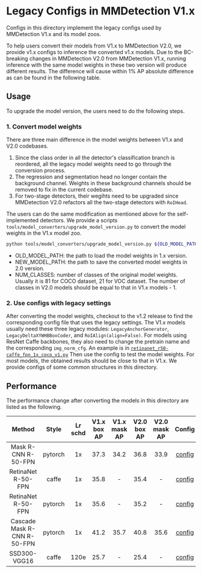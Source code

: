 # Legacy Configs in MMDetection V1.x

<!-- [OTHERS] -->

Configs in this directory implement the legacy configs used by MMDetection V1.x and its model zoos.

To help users convert their models from V1.x to MMDetection V2.0, we provide v1.x configs to inference the converted v1.x models.
Due to the BC-breaking changes in MMDetection V2.0 from MMDetection V1.x, running inference with the same model weights in these two version will produce different results. The difference will cause within 1% AP absolute difference as can be found in the following table.

## Usage

To upgrade the model version, the users need to do the following steps.

### 1. Convert model weights

There are three main difference in the model weights between V1.x and V2.0 codebases.

1. Since the class order in all the detector's classification branch is reordered, all the legacy model weights need to go through the conversion process.
2. The regression and segmentation head no longer contain the background channel. Weights in these background channels should be removed to fix in the current codebase.
3. For two-stage detectors, their wegihts need to be upgraded since MMDetection V2.0 refactors all the two-stage detectors with `RoIHead`.

The users can do the same modification as mentioned above for the self-implemented
detectors. We provide a scripts `tools/model_converters/upgrade_model_version.py` to convert the model weights in the V1.x model zoo.

```bash
python tools/model_converters/upgrade_model_version.py ${OLD_MODEL_PATH} ${NEW_MODEL_PATH} --num-classes ${NUM_CLASSES}

```

- OLD_MODEL_PATH: the path to load the model weights in 1.x version.
- NEW_MODEL_PATH: the path to save the converted model weights in 2.0 version.
- NUM_CLASSES: number of classes of the original model weights. Usually it is 81 for COCO dataset, 21 for VOC dataset.
  The number of classes in V2.0 models should be equal to that in V1.x models - 1.

### 2. Use configs with legacy settings

After converting the model weights, checkout to the v1.2 release to find the corresponding config file that uses the legacy settings.
The V1.x models usually need these three legacy modules: `LegacyAnchorGenerator`, `LegacyDeltaXYWHBBoxCoder`, and `RoIAlign(align=False)`.
For models using ResNet Caffe backbones, they also need to change the pretrain name and the corresponding `img_norm_cfg`.
An example is in [`retinanet_r50-caffe_fpn_1x_coco_v1.py`](retinanet_r50-caffe_fpn_1x_coco_v1.py)
Then use the config to test the model weights. For most models, the obtained results should be close to that in V1.x.
We provide configs of some common structures in this directory.

## Performance

The performance change after converting the models in this directory are listed as the following.

|           Method            |  Style  | Lr schd | V1.x box AP | V1.x mask AP | V2.0 box AP | V2.0 mask AP |                             Config                              |                                                             Download                                                              |
| :-------------------------: | :-----: | :-----: | :---------: | :----------: | :---------: | :----------: | :-------------------------------------------------------------: | :-------------------------------------------------------------------------------------------------------------------------------: |
|     Mask R-CNN R-50-FPN     | pytorch |   1x    |    37.3     |     34.2     |    36.8     |     33.9     |     [config](../legacy_1.x/mask-rcnn_r50_fpn_1x_coco_v1.py)     |     [model](https://s3.ap-northeast-2.amazonaws.com/open-mmlab/mmdetection/models/mask_rcnn_r50_fpn_1x_20181010-069fa190.pth)     |
|     RetinaNet R-50-FPN      |  caffe  |   1x    |    35.8     |      -       |    35.4     |      -       |  [config](../legacy_1.x/retinanet_r50-caffe_fpn_1x_coco_v1.py)  |                                                                                                                                   |
|     RetinaNet R-50-FPN      | pytorch |   1x    |    35.6     |      -       |    35.2     |      -       |     [config](../legacy_1.x/retinanet_r50_fpn_1x_coco_v1.py)     |     [model](https://s3.ap-northeast-2.amazonaws.com/open-mmlab/mmdetection/models/retinanet_r50_fpn_1x_20181125-7b0c2548.pth)     |
| Cascade Mask R-CNN R-50-FPN | pytorch |   1x    |    41.2     |     35.7     |    40.8     |     35.6     | [config](../legacy_1.x/cascade-mask-rcnn_r50_fpn_1x_coco_v1.py) | [model](https://s3.ap-northeast-2.amazonaws.com/open-mmlab/mmdetection/models/cascade_mask_rcnn_r50_fpn_1x_20181123-88b170c9.pth) |
|        SSD300-VGG16         |  caffe  |  120e   |    25.7     |      -       |    25.4     |      -       |            [config](../legacy_1.x/ssd300_coco_v1.py)            | [model](https://s3.ap-northeast-2.amazonaws.com/open-mmlab/mmdetection/models/ssd300_coco_vgg16_caffe_120e_20181221-84d7110b.pth) |
